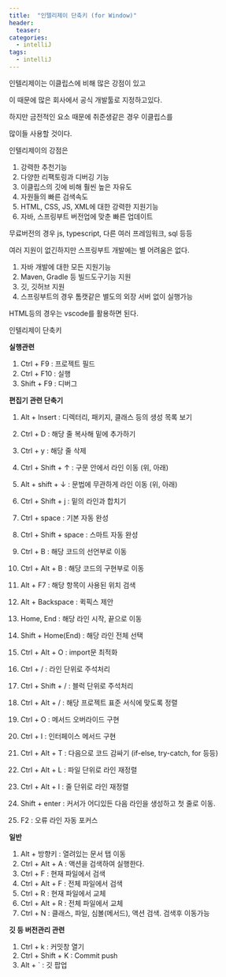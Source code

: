 ```yaml
---
title:  "인텔리제이 단축키 (for Window)"
header:
  teaser: 
categories: 
  - intelliJ
tags:
  - intelliJ
---
```


인텔리제이는 이클립스에 비해 많은 강점이 있고

이 때문에 많은 회사에서 공식 개발툴로 지정하고있다.

하지만 금전적인 요소 때문에 취준생같은 경우 이클립스를

많이들 사용할 것이다.

인텔리제이의 강점은

1. 강력한 추천기능
2. 다양한 리팩토링과 디버깅 기능
3. 이클립스의 깃에 비해 훨씬 높은 자유도
4. 자원들의 빠른 검색속도
5. HTML, CSS, JS, XML에 대한 강력한 지원기능
6. 자바, 스프링부트 버전업에 맞춘 빠른 업데이트

무료버전의 경우 js, typescript, 다른 여러 프레임워크, sql 등등 

여러 지원이 없긴하지만 스프링부트 개발에는 별 어려움은 없다.

1. 자바 개발에 대한 모든 지원기능
2. Maven, Gradle 등 빌드도구기능 지원
3. 깃, 깃허브 지원
4. 스프링부트의 경우 톰캣같은 별도의 외장 서버 없이 실행가능

HTML등의 경우는 vscode를 활용하면 된다.

인텔리제이 단축키

**실행관련**
1. Ctrl + F9            : 프로젝트 필드
2. Ctrl + F10           : 실행
3. Shift + F9           : 디버그

**편집기 관련 단축기**

1. Alt + Insert         : 디렉터리, 패키지, 클래스 등의 생성 목록 보기
2. Ctrl + D             : 해당 줄 복사해 밑에 추가하기
3. Ctrl + y             : 해당 줄 삭제
4. Ctrl + Shift + ↑     : 구문 안에서 라인 이동 (위, 아래)
5. Alt  + shift + ↓     : 문법에 무관하게 라인 이동 (위, 아래)
6. Ctrl + Shift + j     : 밑의 라인과 합치기
7. Ctrl + space         : 기본 자동 완성
8. Ctrl + Shift + space : 스마트 자동 완성
9. Ctrl + B             : 해당 코드의 선언부로 이동
10. Ctrl + Alt + B      : 해당 코드의 구현부로 이동
11. Alt + F7            : 해당 항목이 사용된 위치 검색
12. Alt + Backspace     : 퀵픽스 제안
13. Home, End           : 해당 라인 시작, 끝으로 이동
14. Shift + Home(End)   : 해당 라인 전체 선택
16. Ctrl + Alt + O      : import문 최적화

17. Ctrl + /            : 라인 단위로 주석처리
18. Ctrl + Shift + /    : 블럭 단위로 주석처리
19. Ctrl + Alt + /      : 해당 프로젝트 표준 서식에 맞도록 정렬

20. Ctrl + O            : 메서드 오버라이드 구현
21. Ctrl + I            : 인터페이스 메서드 구현

22. Ctrl + Alt + T      : 다음으로 코드 감싸기 (if-else, try-catch, for 등등)
23. Ctrl + Alt + L      : 파일 단위로 라인 재정렬
24. Ctrl + Alt + I      : 줄 단위로 라인 재정렬
25. Shift + enter       : 커서가 어디있든 다음 라인을 생성하고 첫 줄로 이동.

26. F2                  : 오류 라인 자동 포커스


**일반**
1. Alt + 방향키         : 열려있는 문서 탭 이동
2. Ctrl + Alt + A       : 액션을 검색하여 실행한다.
3. Ctrl + F             : 현재 파일에서 검색
4. Ctrl + Alt + F       : 전체 파일에서 검색
5. Ctrl + R             : 현재 파일에서 교체
6. Ctrl + Alt + R       : 전체 파일에서 교체
7. Ctrl + N             : 클래스, 파일, 심볼(메서드), 액션 검색. 검색후 이동가능

**깃 등 버전관리 관련**
1. Ctrl + k             : 커밋창 열기
2. Ctrl + Shift + K     : Commit push
3. Alt + `              : 깃 팝업